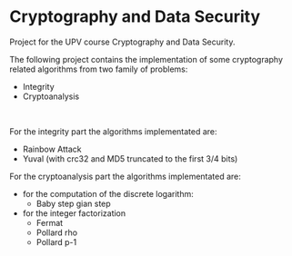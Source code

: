 # Cryptography and Data Security

Project for the UPV course Cryptography and Data Security.

The following project contains the implementation of some cryptography related algorithms from two family of problems:
* Integrity
* Cryptoanalysis

</br>

For the integrity part the algorithms implementated are:
* Rainbow Attack
* Yuval (with crc32 and MD5 truncated to the first 3/4 bits)

For the cryptoanalysis part the algorithms implementated are:
* for the computation of the discrete logarithm:
  * Baby step gian step
* for the integer factorization
  * Fermat
  * Pollard rho
  * Pollard p-1
